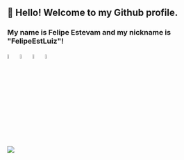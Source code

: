 ## 👋 Hello! Welcome to my Github profile.
### My name is Felipe Estevam and my nickname is "FelipeEstLuiz"!

<div>
<a href="https://github.com/FelipeEstLuiz"><img src="https://cdn.jsdelivr.net/gh/devicons/devicon/icons/csharp/csharp-original.svg" height="5%" width="5%"/></a>   <a href="https://github.com/FelipeEstLuiz"><img src="https://cdn.jsdelivr.net/gh/devicons/devicon/icons/dot-net/dot-net-original-wordmark.svg" height="5%" width="5%" /></a>  <a href="https://github.com/FelipeEstLuiz"><img src="https://cdn.jsdelivr.net/gh/devicons/devicon/icons/dotnetcore/dotnetcore-original.svg" height="5%" width="5%"/></a> <a href="https://github.com/FelipeEstLuiz"><img src="https://cdn.jsdelivr.net/gh/devicons/devicon/icons/mysql/mysql-original-wordmark.svg" height="5%" width="5%"/></a>       
          
          
            
          
</div>  

<div>
<br/>  
</div>

<div>
<a href="https://www.linkedin.com/in/felipe-estevam-luiz-439185151" target="_blank"><img src="https://img.shields.io/badge/-LinkedIn-%230077B5?style=for-the-badge&logo=linkedin&logoColor=white" target="_blank"></a>   
</div>

          
